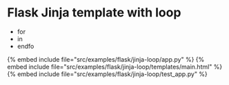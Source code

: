 # Flask Jinja template with loop

* for
* in
* endfo

{% embed include file="src/examples/flask/jinja-loop/app.py" %}
{% embed include file="src/examples/flask/jinja-loop/templates/main.html" %}
{% embed include file="src/examples/flask/jinja-loop/test_app.py" %}


